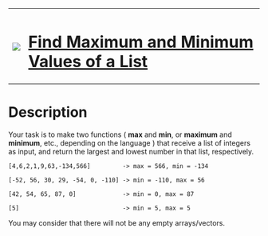<table align="center">
  <tbody>
    <tr>
      <td>
        <p></p>
        <pre><img src="https://avatars.githubusercontent.com/u/5387632?s=100"></pre>
      </td>
      <td><h1><a href="https://www.codewars.com/kata/577a98a6ae28071780000989">Find Maximum and Minimum Values of a List</a></h1></td>
    </tr>
  </tbody>
</table>

# Description
Your task is to make two functions ( **max** and **min**, or **maximum** and **minimum**, etc., depending on the language ) that receive a list of integers as input, and return the largest and lowest number in that list, respectively.

`[4,6,2,1,9,63,-134,566]         -> max = 566, min = -134`

`[-52, 56, 30, 29, -54, 0, -110] -> min = -110, max = 56`

`[42, 54, 65, 87, 0]             -> min = 0, max = 87`

`[5]                             -> min = 5, max = 5`

You may consider that there will not be any empty arrays/vectors.
